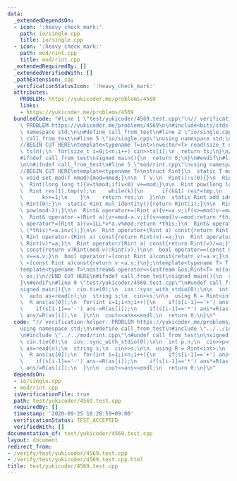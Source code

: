 ```yaml
---
data:
  _extendedDependsOn:
  - icon: ':heavy_check_mark:'
    path: io/single.cpp
    title: io/single.cpp
  - icon: ':heavy_check_mark:'
    path: mod/rint.cpp
    title: mod/rint.cpp
  _extendedRequiredBy: []
  _extendedVerifiedWith: []
  _pathExtension: cpp
  _verificationStatusIcon: ':heavy_check_mark:'
  attributes:
    PROBLEM: https://yukicoder.me/problems/4569
    links:
    - https://yukicoder.me/problems/4569
  bundledCode: "#line 1 \"test/yukicoder/4569.test.cpp\"\n// verification-helper:\
    \ PROBLEM https://yukicoder.me/problems/4569\n\n#include<bits/stdc++.h>\nusing\
    \ namespace std;\n\n#define call_from_test\n#line 2 \"io/single.cpp\"\n\n#ifndef\
    \ call_from_test\n#line 5 \"io/single.cpp\"\nusing namespace std;\n#endif\n\n\
    //BEGIN CUT HERE\ntemplate<typename T=int>\nvector<T> read(size_t n){\n  vector<T>\
    \ ts(n);\n  for(size_t i=0;i<n;i++) cin>>ts[i];\n  return ts;\n}\n//END CUT HERE\n\
    #ifndef call_from_test\nsigned main(){\n  return 0;\n}\n#endif\n#line 2 \"mod/rint.cpp\"\
    \n\n#ifndef call_from_test\n#line 5 \"mod/rint.cpp\"\nusing namespace std;\n#endif\n\
    //BEGIN CUT HERE\ntemplate<typename T>\nstruct Rint{\n  static T mod;\n  static\
    \ void set_mod(T nmod){mod=nmod;}\n\n  T v;\n  Rint():v(0){}\n  Rint(signed v):v(v){}\n\
    \  Rint(long long t){v=t%mod;if(v<0) v+=mod;}\n\n  Rint pow(long long k){\n  \
    \  Rint res(1),tmp(v);\n    while(k){\n      if(k&1) res*=tmp;\n      tmp*=tmp;\n\
    \      k>>=1;\n    }\n    return res;\n  }\n\n  static Rint add_identity(){return\
    \ Rint(0);}\n  static Rint mul_identity(){return Rint(1);}\n\n  Rint inv(){return\
    \ pow(mod-2);}\n\n  Rint& operator+=(Rint a){v+=a.v;if(v>=mod)v-=mod;return *this;}\n\
    \  Rint& operator-=(Rint a){v+=mod-a.v;if(v>=mod)v-=mod;return *this;}\n  Rint&\
    \ operator*=(Rint a){v=1LL*v*a.v%mod;return *this;}\n  Rint& operator/=(Rint a){return\
    \ (*this)*=a.inv();}\n\n  Rint operator+(Rint a) const{return Rint(v)+=a;}\n \
    \ Rint operator-(Rint a) const{return Rint(v)-=a;}\n  Rint operator*(Rint a) const{return\
    \ Rint(v)*=a;}\n  Rint operator/(Rint a) const{return Rint(v)/=a;}\n\n  Rint operator-()\
    \ const{return v?Rint(mod-v):Rint(v);}\n\n  bool operator==(const Rint a)const{return\
    \ v==a.v;}\n  bool operator!=(const Rint a)const{return v!=a.v;}\n  bool operator\
    \ <(const Rint a)const{return v <a.v;}\n};\ntemplate<typename T> T Rint<T>::mod;\n\
    template<typename T>\nostream& operator<<(ostream &os,Rint<T> m){os<<m.v;return\
    \ os;}\n//END CUT HERE\n#ifndef call_from_test\nsigned main(){\n  return 0;\n\
    }\n#endif\n#line 9 \"test/yukicoder/4569.test.cpp\"\n#undef call_from_test\n\n\
    signed main(){\n  cin.tie(0);\n  ios::sync_with_stdio(0);\n\n  int p,n;\n  cin>>p>>n;\n\
    \  auto as=read(n);\n  string s;\n  cin>>s;\n\n  using R = Rint<int>;\n  R::set_mod(p);\n\
    \  R ans(as[0]);\n  for(int i=1;i<n;i++){\n    if(s[i-1]=='+') ans+=R(as[i]);\n\
    \    if(s[i-1]=='-') ans-=R(as[i]);\n    if(s[i-1]=='*') ans*=R(as[i]);\n    if(s[i-1]=='/')\
    \ ans/=R(as[i]);\n  }\n\n  cout<<ans<<endl;\n  return 0;\n}\n"
  code: "// verification-helper: PROBLEM https://yukicoder.me/problems/4569\n\n#include<bits/stdc++.h>\n\
    using namespace std;\n\n#define call_from_test\n#include \"../../io/single.cpp\"\
    \n#include \"../../mod/rint.cpp\"\n#undef call_from_test\n\nsigned main(){\n \
    \ cin.tie(0);\n  ios::sync_with_stdio(0);\n\n  int p,n;\n  cin>>p>>n;\n  auto\
    \ as=read(n);\n  string s;\n  cin>>s;\n\n  using R = Rint<int>;\n  R::set_mod(p);\n\
    \  R ans(as[0]);\n  for(int i=1;i<n;i++){\n    if(s[i-1]=='+') ans+=R(as[i]);\n\
    \    if(s[i-1]=='-') ans-=R(as[i]);\n    if(s[i-1]=='*') ans*=R(as[i]);\n    if(s[i-1]=='/')\
    \ ans/=R(as[i]);\n  }\n\n  cout<<ans<<endl;\n  return 0;\n}\n"
  dependsOn:
  - io/single.cpp
  - mod/rint.cpp
  isVerificationFile: true
  path: test/yukicoder/4569.test.cpp
  requiredBy: []
  timestamp: '2020-09-25 18:28:59+09:00'
  verificationStatus: TEST_ACCEPTED
  verifiedWith: []
documentation_of: test/yukicoder/4569.test.cpp
layout: document
redirect_from:
- /verify/test/yukicoder/4569.test.cpp
- /verify/test/yukicoder/4569.test.cpp.html
title: test/yukicoder/4569.test.cpp
---
```

